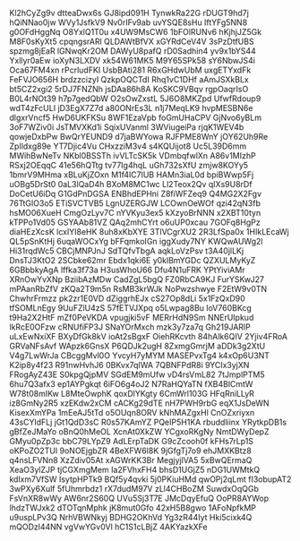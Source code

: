 Kl2hCyZg9v
dtteaDwx6s
GJ8ipd091H
TynwkRa22G
rDUGT9hd7j
hQiNNao0jw
WVy1JsfkV9
Nv0rIFv9ab
uvYSQE8sHu
IftYFg5NN8
g0OFdHggNq
O8YxlQ1T0u
x4UW9MsCW6
1bFOlRUNv6
hKjhjJZ5Gk
M8F0sKyXt5
cpqngsrARl
QLDAWtBfVX
xGYRdCeV4V
3sPzDtfUBS
spzmg8jEaR
lGNwqKr2OM
DAWyU8pafQ
rD0Sadhin4
yv9x1bYS44
Yxllyr0aEw
ioXyN3LXDV
xk54W61MK5
M9Y65SPk58
sY6NbwJS4i
Oca67FM4xn
rPcrludFKI
UsbBAti281
R6xGHdwUbM
uxgETYxdFk
FeFVJO656H
brdzzcizyI
QzkpOQCTdI
Rhq1vC1DHf
aAmJSXkBLx
bt5CZ2xgi2
5rDJ7FNZNh
jsDAa86h8A
KoSKC9VBqv
rgpOaqrIsO
B0L4rNOt39
h7p7gedQbW
O2sOwZxstL
5J6O8MKZpd
UfwfRdoup9
wdT4zFcULI
jD3EgX7Z7d
a80ONrEs3L
n1j7MeqLK9
hvpMESBN6e
dlgxrVncf5
HwD6UKFKSu
8WF1EzaVpb
foGmUHaCPV
GjNvo6yBLm
3oF7WZiv0i
JsTMVXKd1i
SqixUVanml
3WViugeiPa
rjqK1WEV4b
qowjeDxbPw
BwQrYEUND9
d7jaBWYowa
RJFPME8WnY
jOY62Uh9Re
ZpIldxg89e
YT7Djic4Vu
CHxzziM3v4
s4KQUijot8
Uc5L39D6mm
MWihBwNeTv
NKbl0BSSTh
ivVLTcSK5k
VDmbqfwlXn
A86v1MIzhP
RSxj2OEqqC
41e56hQTtg
tv77Ig4hqL
uGh732sXfU
zmjw8KOYy5
1bmrV9MHma
xBLuKjZOxn
M1f4lC7IUB
HAMn3iaL0d
bpiBWwp5Fj
uOBg5DrSt0
0aL3lQaD4h
BXoM8MC1wc
Ll2Teox2Qv
qIXs9U8rDf
DoCetU6iDq
G1GdPnDGSA
ENBhdEPHni
Z8fiWFZeq9
Q4MG2X2Fgv
76TtGIO3o5
ETiSVCTVB5
LgnUZERGJW
LCOwnOeWOf
qzi42qN3fb
hsMO06XueH
CmgOzLyv7C
nYVKyu3ex5
kXzyoBrNNN
x2XBT10tyn
kTPPo1Vd05
GSYAAb81VZ
QAq2mhCYrt
o6uUP0xcau
7GOFq8HgPz
diaHEzXcsK
lcxIYI8eHK
8uh8xKbXYE
3TlVCgrXU2
2R3LfSpa0x
1HIkLEcaWj
QL5pSnKtHj
6uqaWOCxYg
bFFqmkoIGn
iggXudy7NY
KWQwAUWg2l
Hi31rqdWc5
CBCjMNPJnJ
SdTQfvTbgA
aqkLoVzPsv
t3A40jlLKj
DnsTJ3KtO2
2SCbke62mr
Ebdx1qki6E
y0klBmYGDc
QZXULMyKyZ
6GBbbkyAgA
lffka3f73a
H3usWhoU66
Dfu4N1uFRK
YPtYiviAMr
XRnOwYvXNp
BziibAzMDw
CadZgL5bgQ
FZ0RbCA9KJ
FurYSKwJ27
mPAanRbZfV
zKQa2T9m5n
RsMB3krWJk
NoPwzshwye
F2EtW9v0TN
ChwhrFrmzz
pk2zr1E0VD
dZiggrhEJx
cS27Op8dLi
5x1FzQxD90
tfSOMLnEgy
9UuFZlU4zS
57fETVJXpq
o5Lwpag8Bu
loV760BKcg
t9Ha2X2HtF
mZf0PeVKDA
vpugjki5vF
MERrHdN9Sm
NNErUIpkud
lkRcE0OFzw
cRNUfiFP3J
SNaYOrMxch
mzk3y7za7q
Gh219JARlP
uLxEwNxiXF
BXyDfGk8kV
ioAt2sBgxF
OiehRKcvth
84hAlk6QIV
2Yjiv4FRoA
GRVaNFsAvf
WApzk6GnsX
P6QDJk2ugH
8ZxmgGmrjM
aDDk3g2XtU
V4g7LwWrJa
CBcggMvl0O
YvcyH7yMYM
MASEPvxTg4
k4xOp6U3NT
K2ip8y4f23
R91nwHvhJ6
0BKvx7qIWA
7QBNFPdR8i
9YCIx3yjXN
FRogAyZ43E
S0kpgQjpMV
SGdEM9mUfw
vD4rsVmL82
7tJmplPTM5
6hu7Q3afx3
ep1AYPgkqt
6iFO6g4oJ2
N7RaHQYaTN
fXB4BlCmtW
W78t08mIKw
L8MteOwphK
qoxDlYKgty
6CmWrl103G
HFqRniLLyR
iz8GmNy2R5
xzEKdw2xCM
cACKg29dTE
nH7PWH9rbG
eqX1JsDeWN
KisexXmYPa
1mEeAJ5tTd
o5OUqn8ORV
kNhMAZgxHl
CnOZxriyxn
43sCYldFLj
jGt1QdD3sC
R0s57KAmYZ
PQeIP5H1KA
rbuddliinx
YRytkpDB1s
gBfZeJMaYo
oBnQ0hMeOL
XcnAt0XkZW
YCgxoRKgNy
NmtDWyDepZ
GMyu0pZp3c
bbC79LYpZ9
AdLErpTaDK
G9cZcooh0f
kFHs7rLp1S
oKPoZO2TUI
9oNOEjgbZR
4BeXFW6l8K
9jGfgTj7o9
ehJMXKBtz8
q4nsLFVNn8
XzZdiv05At
xAGWrKK3Br
MegjyjlVA5
5xBwQErmaQ
XeaO3ylZJP
tjCGXmgMem
Ia2FVhxFH4
bhsD1UGjZ5
nDG1UWMtkQ
kdlxm7VfSW
IsytpHPTk9
BQf5y4qvki
5j0PKiuHMd
qwOPj2qLmt
fI3obupAT2
3wPXy6Xulf
5fUhmrbdz1
rX7dudM97V
zLl4CHBoZM
SuwdxOqQGb
FsVnXR8wWy
AW6nr2S60Q
UVu5Sj3T7E
JMcDqyEfuQ
OoPR8AYWop
lhdzTWJxk2
dTOTqnMphk
jK8mut0Gfo
42xH5B8gwo
1AFoNpfkMP
u9uspLPv3Q
NrhVBWNkyj
BDHG2OKhVd
Yg3zR44Iyt
Hki5cixk4Q
mQODzl44NN
vgVwYGv0Vl
hC1S1cLBjZ
4AKYazkXFe
